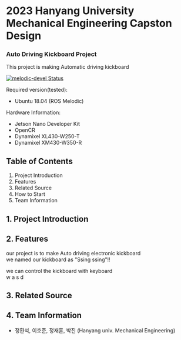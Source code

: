 # 2023 Hanyang University Mechanical Engineering Capston Design 
### Auto Driving Kickboard Project

This project is making Automatic driving kickboard 

[![melodic-devel Status](https://github.com/ROBOTIS-GIT/dynamixel-workbench/workflows/melodic-devel/badge.svg)](https://github.com/ROBOTIS-GIT/dynamixel-workbench/tree/melodic-devel)

Required version(tested):
- Ubuntu 18.04 (ROS Melodic)

Hardware Information:
- Jetson Nano Developer Kit
- OpenCR
- Dynamixel XL430-W250-T
- Dynamixel XM430-W350-R

## Table of Contents
1. Project Introduction
2. Features
3. Related Source
4. How to Start
5. Team Information

## 1. Project Introduction  

## 2. Features 
our project is to make Auto driving electronic kickboard     
we named our kickboard as "Ssing ssing"!!    

we can control the kickboard with keyboard     
   w
 a s d    
    
## 3. Related Source  
  
  
## 4. Team Information
- 정환석, 이호준, 정재훈, 박진 (Hanyang univ. Mechanical Engineering) 

